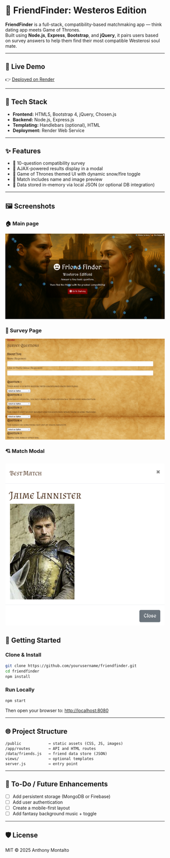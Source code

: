 # 🐉 FriendFinder: Westeros Edition

**FriendFinder** is a full-stack, compatibility-based matchmaking app — think dating app meets Game of Thrones.  
Built using **Node.js**, **Express**, **Bootstrap**, and **jQuery**, it pairs users based on survey answers to help them find their most compatible Westerosi soul mate.

---

## 🔗 Live Demo  
👉 [Deployed on Render](https://friendfinder-3166.onrender.com/)

---

## 🧰 Tech Stack

- **Frontend:** HTML5, Bootstrap 4, jQuery, Chosen.js
- **Backend:** Node.js, Express.js
- **Templating:** Handlebars (optional), HTML
- **Deployment:** Render Web Service

---

## ✨ Features

- 📜 10-question compatibility survey
- 🔄 AJAX-powered results display in a modal
- 🎨 Game of Thrones themed UI with dynamic snow/fire toggle
- 📸 Match includes name and image preview
- 📁 Data stored in-memory via local JSON (or optional DB integration)

---

## 🖼 Screenshots

### 🏠 Main page
![Main Page](assets/images/screenshot2.png)

### 🧪 Survey Page
![Survey Screenshot](assets/images/screenshot1.png)

### 💘 Match Modal
![Match Result](assets/images/screenshot3.png)
---

## 🚀 Getting Started

### Clone & Install

```bash
git clone https://github.com/yourusername/friendfinder.git
cd friendfinder
npm install
```

### Run Locally

```bash
npm start
```

Then open your browser to: [http://localhost:8080](http://localhost:8080)

---

## 🌐 Project Structure

```
/public            → static assets (CSS, JS, images)
/app/routes        → API and HTML routes
/data/friends.js   → friend data store (JSON)
views/             → optional templates
server.js          → entry point
```

---

## 📝 To-Do / Future Enhancements

- [ ] Add persistent storage (MongoDB or Firebase)
- [ ] Add user authentication
- [ ] Create a mobile-first layout
- [ ] Add fantasy background music + toggle

---

## 🛡 License

MIT © 2025 Anthony Montalto
